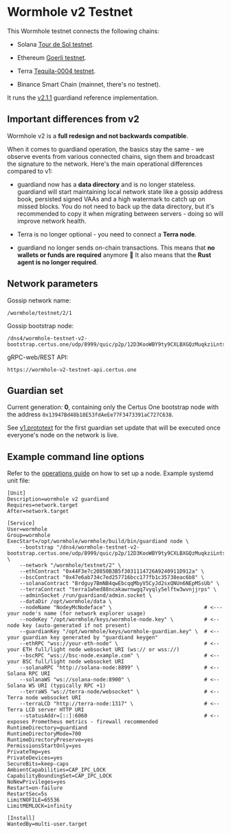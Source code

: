 # Wormhole v2 Testnet

This Wormhole testnet connects the following chains:

- Solana [Tour de Sol testnet](https://docs.solana.com/clusters#testnet).

- Ethereum [Goerli testnet](https://goerli.net).

- Terra [Tequila-0004 testnet](https://finder.terra.money/tequila-0004/).

- Binance Smart Chain (mainnet, there's no testnet).

It runs the [v2.1.1](https://github.com/certusone/wormhole/releases/tag/v2.1.1) guardiand reference implementation.

## Important differences from v2

Wormhole v2 is a **full redesign and not backwards compatible**.

When it comes to guardiand operation, the basics stay the same - we observe events from various connected chains,
sign them and broadcast the signature to the network. Here's the main operational differences compared to v1:

- guardiand now has a **data directory** and is no longer stateless. guardiand will start maintaining local
  network state like a gossip address book, persisted signed VAAs and a high watermark to catch up on missed blocks.
  You do not need to back up the data directory, but it's recommended to copy it when migrating between servers -
  doing so will improve network health.
  
- Terra is no longer optional - you need to connect a **Terra node**.

- guardiand no longer sends on-chain transactions. This means that **no wallets or funds are required** anymore 🎉
  It also means that the **Rust agent is no longer required**.

## Network parameters

Gossip network name:

    /wormhole/testnet/2/1

Gossip bootstrap node:

    /dns4/wormhole-testnet-v2-bootstrap.certus.one/udp/8999/quic/p2p/12D3KooWBY9ty9CXLBXGQzMuqkziLntsVcyz4pk1zWaJRvJn6Mmt

gRPC-web/REST API:

    https://wormhole-v2-testnet-api.certus.one

## Guardian set

Current generation: **0**, containing only the Certus One bootstrap node with the
address `0x13947Bd48b18E53fdAeEe77F3473391aC727C638`.

See [v1.prototext](guardianset/v1.prototxt) for the first guardian set update that will be executed once everyone's
node on the network is live.

## Example command line options

Refer to the [operations guide](https://github.com/certusone/wormhole/blob/dev.v2/docs/operations.md) on how to set up a node.
Example systemd unit file:

```
[Unit]
Description=wormhole v2 guardiand
Requires=network.target
After=network.target

[Service]
User=wormhole
Group=wormhole
ExecStart=/opt/wormhole/wormhole/build/bin/guardiand node \
    --bootstrap "/dns4/wormhole-testnet-v2-bootstrap.certus.one/udp/8999/quic/p2p/12D3KooWBY9ty9CXLBXGQzMuqkziLntsVcyz4pk1zWaJRvJn6Mmt" \
    --network "/wormhole/testnet/2" \
    --ethContract "0x44F3e7c20850B3B5f3031114726A9240911D912a" \
    --bscContract "0x47e6ab734c7ed257716bcc177fb1c35738eac6b8" \
    --solanaContract "Brdguy7BmNB4qwEbcqqMbyV5CyJd2sxQNUn6NEpMSsUb" \
    --terraContract "terra1whed88ncakawrnwgq7vyqly5elftw3wvnjjrps" \
    --adminSocket /run/guardiand/admin.socket \
    --dataDir /opt/wormhole/data \
    --nodeName "NodeyMcNodeface" \                              # <--- your node's name (for network explorer usage)
    --nodeKey "/opt/wormhole/keys/wormhole-node.key" \          # <-- node key (auto-generated if not present)
    --guardianKey "/opt/wormhole/keys/wormhole-guardian.key" \  # <-- your guardian key generated by "guardiand keygen"
    --ethRPC "wss://your-eth-node" \                            # <-- your ETH full/light node websocket URI (ws:// or wss://)
    --bscRPC "wss://bsc-node.example.com" \                     # <-- your BSC full/light node websocket URI
    --solanaRPC "http://solana-node:8899" \                     # <-- Solana RPC URI
    --solanaWS "ws://solana-node:8900" \                        # <-- Solana WS URI (typically RPC +1)
    --terraWS "ws://terra-node/websocket" \                     # <-- Terra node websocket URI
    --terraLCD "http://terra-node:1317" \                       # <-- Terra LCD server HTTP URI
    --statusAddr=[::]:6060                                      # <-- exposes Prometheus metrics - firewall recommended
RuntimeDirectory=guardiand
RuntimeDirectoryMode=700
RuntimeDirectoryPreserve=yes
PermissionsStartOnly=yes
PrivateTmp=yes
PrivateDevices=yes
SecureBits=keep-caps
AmbientCapabilities=CAP_IPC_LOCK
CapabilityBoundingSet=CAP_IPC_LOCK
NoNewPrivileges=yes
Restart=on-failure
RestartSec=5s
LimitNOFILE=65536
LimitMEMLOCK=infinity

[Install]
WantedBy=multi-user.target
```
